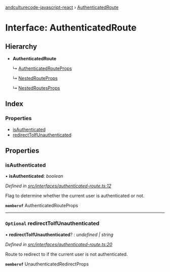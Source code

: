 [andculturecode-javascript-react](../README.md) › [AuthenticatedRoute](authenticatedroute.md)

# Interface: AuthenticatedRoute

## Hierarchy

* **AuthenticatedRoute**

  ↳ [AuthenticatedRouteProps](authenticatedrouteprops.md)

  ↳ [NestedRouteProps](nestedrouteprops.md)

  ↳ [NestedRoutesProps](nestedroutesprops.md)

## Index

### Properties

* [isAuthenticated](authenticatedroute.md#isauthenticated)
* [redirectToIfUnauthenticated](authenticatedroute.md#optional-redirecttoifunauthenticated)

## Properties

###  isAuthenticated

• **isAuthenticated**: *boolean*

*Defined in [src/interfaces/authenticated-route.ts:12](https://github.com/AndcultureCode/AndcultureCode.JavaScript.React/blob/0725a3f/src/interfaces/authenticated-route.ts#L12)*

Flag to determine whether the current user is authenticated or not.

**`memberof`** AuthenticatedRouteProps

___

### `Optional` redirectToIfUnauthenticated

• **redirectToIfUnauthenticated**? : *undefined | string*

*Defined in [src/interfaces/authenticated-route.ts:20](https://github.com/AndcultureCode/AndcultureCode.JavaScript.React/blob/0725a3f/src/interfaces/authenticated-route.ts#L20)*

Route to redirect to if the current user is not authenticated.

**`memberof`** UnauthenticatedRedirectProps
